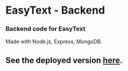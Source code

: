 # EasyText - Backend

### Backend code for EasyText
Made with Node.js, Express, MongoDB.

## See the deployed version [here](https://message-46849.web.app).
